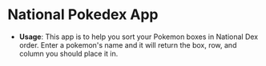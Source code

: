 # National Pokedex App

- **Usage**: This app is to help you sort your Pokemon boxes in National Dex order.
Enter a pokemon's name and it will return the box, row, and column you should
place it in.
